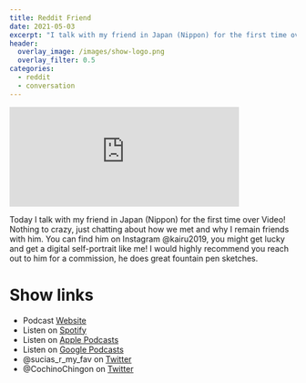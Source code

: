 ```yaml
---
title: Reddit Friend
date: 2021-05-03
excerpt: "I talk with my friend in Japan (Nippon) for the first time over Video! Nothing to crazy, just chatting about how we met and why I remain friends with him"
header:
  overlay_image: /images/show-logo.png
  overlay_filter: 0.5
categories:
  - reddit
  - conversation
---
```

<iframe src="https://open.spotify.com/embed-podcast/episode/169UgSgmrPrKjdYlwgFQyU" width="80%" height="175" frameborder="0" allowtransparency="true" allow="encrypted-media"></iframe>

Today I talk with my friend in Japan (Nippon) for the first time over Video! Nothing to crazy, just chatting about how we met and why I remain friends with him.
You can find him on Instagram @kairu2019, you might get lucky and get a digital self-portrait like me! I would highly recommend you reach out to him for a commission, he does great fountain pen sketches.

# Show links

* <i class='fas fa-link'></i>Podcast [Website](https://sucias.xyz)
* <i class='fab fa-spotify'></i>Listen on [Spotify](https://open.spotify.com/show/3XjoipCU3QzeIaQAAQpBdW)
* <i class='fas fa-podcast'></i>Listen on [Apple Podcasts](https://podcasts.apple.com/us/podcast/sucias-are-my-favorite/id1548173787)
* <i class='fab fa-google-play'></i>Listen on [Google Podcasts](https://podcasts.google.com/feed/aHR0cHM6Ly9hbmNob3IuZm0vcy80MjI0YzYzYy9wb2RjYXN0L3Jzcw==)
* <i class='fab fa-twitter'></i>@sucias_r_my_fav on [Twitter](https://twitter.com/sucias_r_my_fav)
* <i class='fab fa-twitter'></i>@CochinoChingon on [Twitter](https://twitter.com/cochinochingon)
